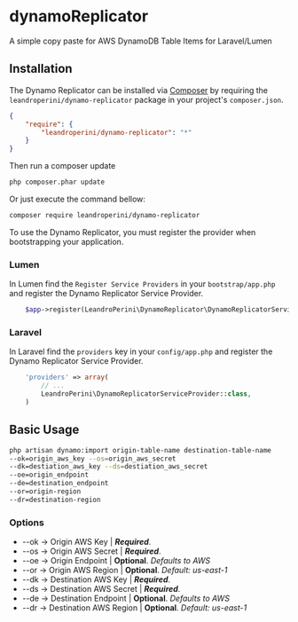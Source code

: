 # dynamoReplicator
A simple copy paste for AWS DynamoDB Table Items for Laravel/Lumen

## Installation

The Dynamo Replicator can be installed via [Composer](http://getcomposer.org) by requiring the
`leandroperini/dynamo-replicator` package in your project's `composer.json`.

```json
{
    "require": {
        "leandroperini/dynamo-replicator": "*"
    }
}
```

Then run a composer update
```sh
php composer.phar update
```
Or just execute the command bellow:
```sh
composer require leandroperini/dynamo-replicator
```


To use the Dynamo Replicator, you must register the provider when bootstrapping your application.


### Lumen
In Lumen find the `Register Service Providers` in your `bootstrap/app.php` and register the Dynamo Replicator Service Provider.

```php
    $app->register(LeandroPerini\DynamoReplicator\DynamoReplicatorServiceProvider::class);
```

### Laravel
In Laravel find the `providers` key in your `config/app.php` and register the Dynamo Replicator Service Provider.

```php
    'providers' => array(
        // ...
        LeandroPerini\DynamoReplicatorServiceProvider::class,
    )
```
## Basic Usage

```sh
php artisan dynamo:import origin-table-name destination-table-name 
--ok=origin_aws_key --os=origin_aws_secret 
--dk=destiation_aws_key --ds=destiation_aws_secret 
--oe=origin_endpoint
--de=destination_endpoint
--or=origin-region
--dr=destination-region
```
### Options

* --ok -> Origin AWS Key | ***Required***. 
* --os -> Origin AWS Secret | ***Required***. 
* --oe -> Origin Endpoint | **Optional**. *Defaults to AWS* 
* --or -> Origin AWS Region | **Optional**. *Default: us-east-1*
* --dk -> Destination AWS Key | ***Required***. 
* --ds -> Destination AWS Secret | ***Required***. 
* --de -> Destination Endpoint | **Optional**. *Defaults to AWS* 
* --dr -> Destination AWS Region | **Optional**. *Default: us-east-1*